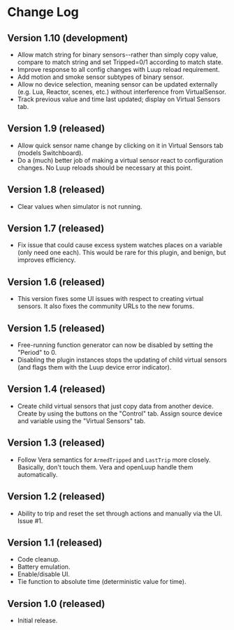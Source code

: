 # Change Log

## Version 1.10 (development)

* Allow match string for binary sensors--rather than simply copy value, compare to match string and set Tripped=0/1 according to match state.
* Improve response to all config changes with Luup reload requirement.
* Add motion and smoke sensor subtypes of binary sensor.
* Allow no device selection, meaning sensor can be updated externally (e.g. Lua, Reactor, scenes, etc.) without interference from VirtualSensor.
* Track previous value and time last updated; display on Virtual Sensors tab.

## Version 1.9 (released)

* Allow quick sensor name change by clicking on it in Virtual Sensors tab (models Switchboard).
* Do a (much) better job of making a virtual sensor react to configuration changes. No Luup reloads should be necessary at this point.

## Version 1.8 (released)

* Clear values when simulator is not running.

## Version 1.7 (released)

* Fix issue that could cause excess system watches places on a variable (only need one each). This would be rare for this plugin, and benign, but improves efficiency.

## Version 1.6 (released)

* This version fixes some UI issues with respect to creating virtual sensors. It also fixes the community URLs to the new forums.

## Version 1.5 (released)

* Free-running function generator can now be disabled by setting the "Period" to 0.
* Disabling the plugin instances stops the updating of child virtual sensors (and flags them with the Luup device error indicator).

## Version 1.4 (released)

* Create child virtual sensors that just copy data from another device. Create by using the buttons on the "Control" tab. Assign source device and variable using the "Virtual Sensors" tab.

## Version 1.3 (released)

* Follow Vera semantics for `ArmedTripped` and `LastTrip` more closely. Basically, don't touch them. Vera and openLuup handle them automatically.

## Version 1.2 (released)

* Ability to trip and reset the set through actions and manually via the UI. Issue #1.

## Version 1.1 (released)

* Code cleanup.
* Battery emulation.
* Enable/disable UI.
* Tie function to absolute time (deterministic value for time).

## Version 1.0 (released)

* Initial release.